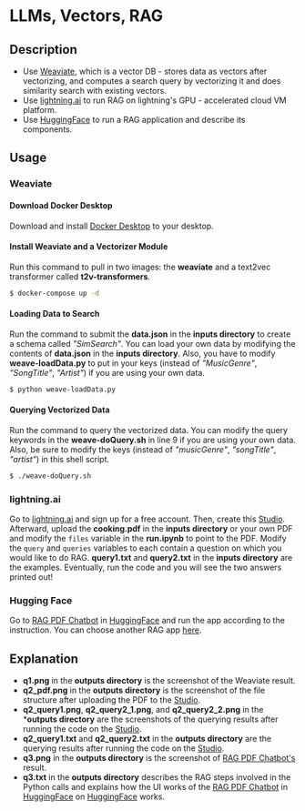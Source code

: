# LLMs, Vectors, RAG

## Description
- Use [Weaviate](https://weaviate.io/), which is a vector DB - stores data as vectors after vectorizing, and computes a search query by vectorizing it and does similarity search with existing vectors.
- Use [lightning.ai](https://lightning.ai/) to run RAG on lightning's GPU - accelerated cloud VM platform.
- Use [HuggingFace](https://huggingface.co/) to run a RAG application and describe its components.

## Usage
### Weaviate
#### Download Docker Desktop
Download and install [Docker Desktop](https://www.docker.com/products/docker-desktop/) to your desktop.
#### Install Weaviate and a Vectorizer Module
Run this command to pull in two images: the **weaviate** and a text2vec transformer called **t2v-transformers**.
```bash
$ docker-compose up -d
```
#### Loading Data to Search
Run the command to submit the **data.json** in the **inputs directory** to create a schema called _"SimSearch"_. You can load your own data by modifying the contents of **data.json** in the **inputs directory**. Also, you have to modify **weave-loadData.py** to put in your keys (instead of _"MusicGenre"_, _"SongTitle"_, _"Artist"_) if you are using your own data.
```bash
$ python weave-loadData.py
```
#### Querying Vectorized Data
Run the command to query the vectorized data. You can modify the query keywords in the **weave-doQuery.sh** in line 9 if you are using your own data. Also, be sure to modify the keys (instead of _"musicGenre"_, _"songTitle"_, _"artist"_) in this shell script.
```bash
$ ./weave-doQuery.sh
```
### lightning.ai
Go to [lightning.ai](https://lightning.ai/) and sign up for a free account. Then, create this [Studio](https://lightning.ai/lightning-ai/studios/document-search-and-retrieval-using/rag). Afterward, upload the **cooking.pdf** in the **inputs directory** or your own PDF and modify the `files` variable in the **run.ipynb** to point to the PDF. Modify the `query` and `queries` variables to each contain a question on which you would like to do RAG. **query1.txt** and **query2.txt** in the **inputs directory** are the examples. Eventually, run the code and you will see the two answers printed out!
### Hugging Face
Go to [RAG PDF Chatbot](https://huggingface.co/spaces/MuntasirHossain/RAG-PDF-Chatbot) in [HuggingFace](https://huggingface.co/spaces) and run the app according to the instruction. You can choose another RAG app [here](https://huggingface.co/spaces?sort=trending&search=RAG).

## Explanation
- **q1.png** in the **outputs directory** is the screenshot of the Weaviate result. 
- **q2_pdf.png** in the **outputs directory** is the screenshot of the file structure after uploading the PDF to the [Studio](https://lightning.ai/lightning-ai/studios/document-search-and-retrieval-using/rag).
- **q2_query1.png**, **q2_query2_1.png**, and **q2_query2_2.png** in the ***outputs directory** are the screenshots of the querying results after running the code on the [Studio](https://lightning.ai/lightning-ai/studios/document-search-and-retrieval-using/rag).
- **q2_query1.txt** and **q2_query2.txt** in the **outputs directory** are the querying results after running the code on the [Studio](https://lightning.ai/lightning-ai/studios/document-search-and-retrieval-using/rag).
- **q3.png** in the **outputs directory** is the screenshot of [RAG PDF Chatbot's](https://huggingface.co/spaces/MuntasirHossain/RAG-PDF-Chatbot) result.
- **q3.txt** in the **outputs directory** describes the RAG steps involved in the Python calls and explains how the UI works of the [RAG PDF Chatbot](https://huggingface.co/spaces/MuntasirHossain/RAG-PDF-Chatbot) in [HuggingFace](https://huggingface.co/spaces) on [HuggingFace](https://huggingface.co/) works.
